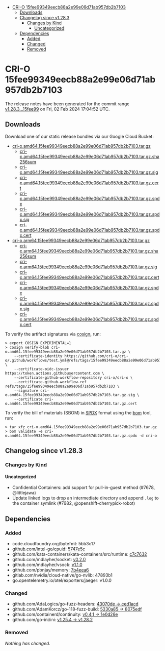 - [CRI-O 15fee99349eecb88a2e99e06d71ab957db2b7103](#cri-o-15fee99349eecb88a2e99e06d71ab957db2b7103)
  - [Downloads](#downloads)
  - [Changelog since v1.28.3](#changelog-since-v1283)
    - [Changes by Kind](#changes-by-kind)
      - [Uncategorized](#uncategorized)
  - [Dependencies](#dependencies)
    - [Added](#added)
    - [Changed](#changed)
    - [Removed](#removed)

# CRI-O 15fee99349eecb88a2e99e06d71ab957db2b7103

The release notes have been generated for the commit range
[v1.28.3...15fee99](https://github.com/cri-o/cri-o/compare/v1.28.3...15fee99349eecb88a2e99e06d71ab957db2b7103) on Fri, 02 Feb 2024 17:04:52 UTC.

## Downloads

Download one of our static release bundles via our Google Cloud Bucket:

- [cri-o.amd64.15fee99349eecb88a2e99e06d71ab957db2b7103.tar.gz](https://storage.googleapis.com/cri-o/artifacts/cri-o.amd64.15fee99349eecb88a2e99e06d71ab957db2b7103.tar.gz)
  - [cri-o.amd64.15fee99349eecb88a2e99e06d71ab957db2b7103.tar.gz.sha256sum](https://storage.googleapis.com/cri-o/artifacts/cri-o.amd64.15fee99349eecb88a2e99e06d71ab957db2b7103.tar.gz.sha256sum)
  - [cri-o.amd64.15fee99349eecb88a2e99e06d71ab957db2b7103.tar.gz.sig](https://storage.googleapis.com/cri-o/artifacts/cri-o.amd64.15fee99349eecb88a2e99e06d71ab957db2b7103.tar.gz.sig)
  - [cri-o.amd64.15fee99349eecb88a2e99e06d71ab957db2b7103.tar.gz.cert](https://storage.googleapis.com/cri-o/artifacts/cri-o.amd64.15fee99349eecb88a2e99e06d71ab957db2b7103.tar.gz.cert)
  - [cri-o.amd64.15fee99349eecb88a2e99e06d71ab957db2b7103.tar.gz.spdx](https://storage.googleapis.com/cri-o/artifacts/cri-o.amd64.15fee99349eecb88a2e99e06d71ab957db2b7103.tar.gz.spdx)
  - [cri-o.amd64.15fee99349eecb88a2e99e06d71ab957db2b7103.tar.gz.spdx.sig](https://storage.googleapis.com/cri-o/artifacts/cri-o.amd64.15fee99349eecb88a2e99e06d71ab957db2b7103.tar.gz.spdx.sig)
  - [cri-o.amd64.15fee99349eecb88a2e99e06d71ab957db2b7103.tar.gz.spdx.cert](https://storage.googleapis.com/cri-o/artifacts/cri-o.amd64.15fee99349eecb88a2e99e06d71ab957db2b7103.tar.gz.spdx.cert)
- [cri-o.arm64.15fee99349eecb88a2e99e06d71ab957db2b7103.tar.gz](https://storage.googleapis.com/cri-o/artifacts/cri-o.arm64.15fee99349eecb88a2e99e06d71ab957db2b7103.tar.gz)
  - [cri-o.arm64.15fee99349eecb88a2e99e06d71ab957db2b7103.tar.gz.sha256sum](https://storage.googleapis.com/cri-o/artifacts/cri-o.arm64.15fee99349eecb88a2e99e06d71ab957db2b7103.tar.gz.sha256sum)
  - [cri-o.arm64.15fee99349eecb88a2e99e06d71ab957db2b7103.tar.gz.sig](https://storage.googleapis.com/cri-o/artifacts/cri-o.arm64.15fee99349eecb88a2e99e06d71ab957db2b7103.tar.gz.sig)
  - [cri-o.arm64.15fee99349eecb88a2e99e06d71ab957db2b7103.tar.gz.cert](https://storage.googleapis.com/cri-o/artifacts/cri-o.arm64.15fee99349eecb88a2e99e06d71ab957db2b7103.tar.gz.cert)
  - [cri-o.arm64.15fee99349eecb88a2e99e06d71ab957db2b7103.tar.gz.spdx](https://storage.googleapis.com/cri-o/artifacts/cri-o.arm64.15fee99349eecb88a2e99e06d71ab957db2b7103.tar.gz.spdx)
  - [cri-o.arm64.15fee99349eecb88a2e99e06d71ab957db2b7103.tar.gz.spdx.sig](https://storage.googleapis.com/cri-o/artifacts/cri-o.arm64.15fee99349eecb88a2e99e06d71ab957db2b7103.tar.gz.spdx.sig)
  - [cri-o.arm64.15fee99349eecb88a2e99e06d71ab957db2b7103.tar.gz.spdx.cert](https://storage.googleapis.com/cri-o/artifacts/cri-o.arm64.15fee99349eecb88a2e99e06d71ab957db2b7103.tar.gz.spdx.cert)

To verify the artifact signatures via [cosign](https://github.com/sigstore/cosign), run:

```console
> export COSIGN_EXPERIMENTAL=1
> cosign verify-blob cri-o.amd64.15fee99349eecb88a2e99e06d71ab957db2b7103.tar.gz \
    --certificate-identity https://github.com/cri-o/cri-o/.github/workflows/test.yml@refs/tags/15fee99349eecb88a2e99e06d71ab957db2b7103 \
    --certificate-oidc-issuer https://token.actions.githubusercontent.com \
    --certificate-github-workflow-repository cri-o/cri-o \
    --certificate-github-workflow-ref refs/tags/15fee99349eecb88a2e99e06d71ab957db2b7103 \
    --signature cri-o.amd64.15fee99349eecb88a2e99e06d71ab957db2b7103.tar.gz.sig \
    --certificate cri-o.amd64.15fee99349eecb88a2e99e06d71ab957db2b7103.tar.gz.cert
```

To verify the bill of materials (SBOM) in [SPDX](https://spdx.org) format using the [bom](https://sigs.k8s.io/bom) tool, run:

```console
> tar xfz cri-o.amd64.15fee99349eecb88a2e99e06d71ab957db2b7103.tar.gz
> bom validate -e cri-o.amd64.15fee99349eecb88a2e99e06d71ab957db2b7103.tar.gz.spdx -d cri-o
```

## Changelog since v1.28.3

### Changes by Kind

#### Uncategorized
 - Confidential Containers: add support for pull-in-guest method (#7678, @littlejawa)
 - Update linked logs to drop an intermediate directory and append `.log` to the container symlink (#7682, @openshift-cherrypick-robot)

## Dependencies

### Added
- code.cloudfoundry.org/bytefmt: 5bb3c17
- github.com/intel-go/cpuid: [5747e5c](https://github.com/intel-go/cpuid/tree/5747e5c)
- github.com/kata-containers/kata-containers/src/runtime: [c7c7632](https://github.com/kata-containers/kata-containers/src/runtime/tree/c7c7632)
- github.com/mdlayher/socket: [v0.2.0](https://github.com/mdlayher/socket/tree/v0.2.0)
- github.com/mdlayher/vsock: [v1.1.0](https://github.com/mdlayher/vsock/tree/v1.1.0)
- github.com/pbnjay/memory: [7b4eea6](https://github.com/pbnjay/memory/tree/7b4eea6)
- gitlab.com/nvidia/cloud-native/go-nvlib: 47893b1
- go.opentelemetry.io/otel/exporters/jaeger: v1.0.0

### Changed
- github.com/AdaLogics/go-fuzz-headers: [43070de → ced1acd](https://github.com/AdaLogics/go-fuzz-headers/compare/43070de...ced1acd)
- github.com/AdamKorcz/go-118-fuzz-build: [5330a85 → 8075edf](https://github.com/AdamKorcz/go-118-fuzz-build/compare/5330a85...8075edf)
- github.com/containerd/continuity: [v0.4.1 → 1e0d26e](https://github.com/containerd/continuity/compare/v0.4.1...1e0d26e)
- github.com/go-ini/ini: [v1.25.4 → v1.28.2](https://github.com/go-ini/ini/compare/v1.25.4...v1.28.2)

### Removed
_Nothing has changed._
